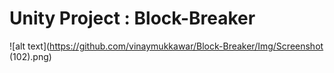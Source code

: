 # Unity Project : Block-Breaker

![alt text](https://github.com/vinaymukkawar/Block-Breaker/Img/Screenshot (102).png)
